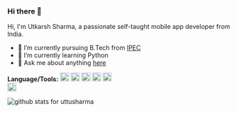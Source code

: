 

<!--
**uttusharma/uttusharma** is a ✨ _special_ ✨ repository because its `README.md` (this file) appears on your GitHub profile.
### Hi there 👋

[![Top Langs](https://github-readme-stats.vercel.app/api/top-langs/?username=uttusharma)](https://github.com/GodBishtji/github-readme-stats)

Here are some ideas to get you started:

- 🔭 I’m currently working on ...
- 🌱 I’m currently learning ...
- 👯 I’m looking to collaborate on ...
- 🤔 I’m looking for help with ...
- 💬 Ask me about ...
- 📫 How to reach me: ...
- 😄 Pronouns: ...
- ⚡ Fun fact: ...
-->


### Hi there 👋
Hi, I'm Utkarsh Sharma, a passionate self-taught mobile app developer from India.

- 🔭 I’m currently pursuing B.Tech from [IPEC](https://www.ipec.org.in/)
- 🌱 I’m currently learning Python
- 💬 Ask me about anything [here](https://github.com/uttusharma/uttusharma/issues)

**Language/Tools:**
<code><img height="20" src="https://github.com/uttusharma/uttusharma/raw/master/assets/images/dart.png"></code>
<code><img height="20" src="https://github.com/uttusharma/uttusharma/raw/master/assets/images/cpp.png"></code>
<code><img height="20" src="https://github.com/uttusharma/uttusharma/raw/master/assets/images/py.png"></code>
<code><img height="20" src="https://github.com/uttusharma/uttusharma/raw/master/assets/images/flutter.png"></code>
<code><img height="20" src="https://github.com/uttusharma/uttusharma/raw/master/assets/images/gcloud.png"></code>    
<code><img height="20" src="https://github.com/uttusharma/uttusharma/raw/master/assets/images/firebase.png"></code>    


<img  src="https://github-readme-stats.vercel.app/api?username=uttusharma&show_icons=true&icon_color=0366d6&bg_color=ffffff&hide_title=true" alt="github stats for uttusharma">
